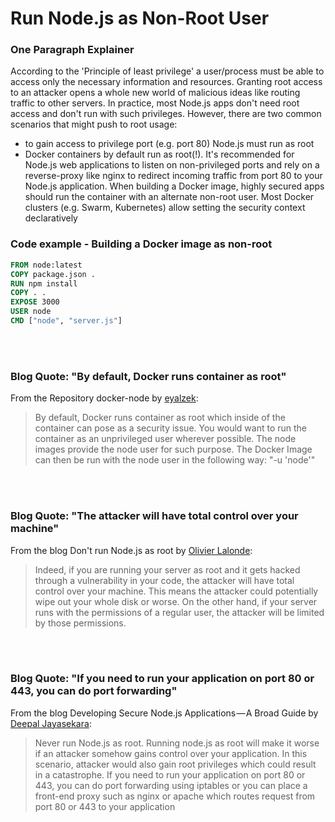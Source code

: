 # Run Node.js as Non-Root User

### One Paragraph Explainer

According to the 'Principle of least privilege' a user/process must be able to access only the necessary information and resources. Granting root access to an attacker opens a whole new world of malicious ideas like routing traffic to other servers. In practice, most Node.js apps don't need root access and don't run with such privileges. However, there are two common scenarios that might push to root usage:

- to gain access to privilege port (e.g. port 80) Node.js must run as root
- Docker containers by default run as root(!). It's recommended for Node.js web applications to listen on non-privileged ports and rely on a reverse-proxy like nginx to redirect incoming traffic from port 80 to your Node.js application. When building a Docker image, highly secured apps should run the container with an alternate non-root user. Most Docker clusters (e.g. Swarm, Kubernetes) allow setting the security context declaratively

### Code example - Building a Docker image as non-root

```dockerfile
FROM node:latest
COPY package.json .
RUN npm install
COPY . .
EXPOSE 3000
USER node
CMD ["node", "server.js"]
```

<br/><br/>

### Blog Quote: "By default, Docker runs container as root"

From the Repository docker-node by [eyalzek](https://github.com/nodejs/docker-node/blob/master/docs/BestPractices.md#non-root-user):
> By default, Docker runs container as root which inside of the container can pose as a security issue. You would want to run the container as an unprivileged user wherever possible. The node images provide the node user for such purpose. The Docker Image can then be run with the node user in the following way: "-u 'node'"

<br/><br/>

### Blog Quote: "The attacker will have total control over your machine"

From the blog Don't run Node.js as root by [Olivier Lalonde](http://syskall.com/dont-run-node-dot-js-as-root/):
> Indeed, if you are running your server as root and it gets hacked through a vulnerability in your code, the attacker will have total control over your machine. This means the attacker could potentially wipe out your whole disk or worse. On the other hand, if your server runs with the permissions of a regular user, the attacker will be limited by those permissions.

<br/><br/>

### Blog Quote: "If you need to run your application on port 80 or 443, you can do port forwarding"

From the blog Developing Secure Node.js Applications — A Broad Guide by [Deepal Jayasekara](https://jsblog.insiderattack.net/developing-secure-node-js-applications-a-broad-guide-286afdec69ce):
> Never run Node.js as root. Running node.js as root will make it worse if an attacker somehow gains control over your application. In this scenario, attacker would also gain root privileges which could result in a catastrophe. If you need to run your application on port 80 or 443, you can do port forwarding using iptables or you can place a front-end proxy such as nginx or apache which routes request from port 80 or 443 to your application
